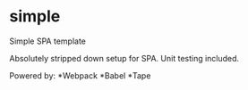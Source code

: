 # simple
Simple SPA template

Absolutely stripped down setup for SPA. Unit testing included.

Powered by:
*Webpack
*Babel
*Tape

